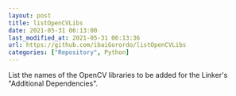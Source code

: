```yaml
---
layout: post
title: listOpenCVLibs
date: 2021-05-31 06:13:00 
last_modified_at: 2021-05-31 06:13:36 
url: https://github.com/ibaiGorordo/listOpenCVLibs
categories: ["Repository", Python]
---
```

List the names of the OpenCV libraries to be added for the Linker's "Additional Dependencies".
